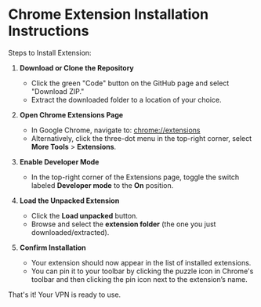 # Chrome Extension Installation Instructions

Steps to Install Extension:

1. **Download or Clone the Repository**
   - Click the green "Code" button on the GitHub page and select "Download ZIP."
   - Extract the downloaded folder to a location of your choice.

2. **Open Chrome Extensions Page**
   - In Google Chrome, navigate to: [chrome://extensions](chrome://extensions)
   - Alternatively, click the three-dot menu in the top-right corner, select **More Tools** > **Extensions**.

3. **Enable Developer Mode**
   - In the top-right corner of the Extensions page, toggle the switch labeled **Developer mode** to the **On** position.

4. **Load the Unpacked Extension**
   - Click the **Load unpacked** button.
   - Browse and select the **extension folder** (the one you just downloaded/extracted).

5. **Confirm Installation**
   - Your extension should now appear in the list of installed extensions.
   - You can pin it to your toolbar by clicking the puzzle icon in Chrome's toolbar and then clicking the pin icon next to the extension’s name.

That's it! Your VPN is ready to use.
